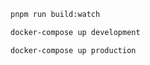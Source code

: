 ```bash
pnpm run build:watch
```

```bash
docker-compose up development
```

```bash
docker-compose up production
```